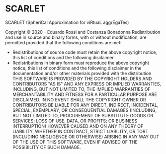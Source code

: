 # SCARLET
SCARLET (SpheriCal Approximation for viRtuaL aggrEgaTes)


Copyright © 2020 – Eduardo Rossi and Costanza Bonadonna
Redistribution and use in source and binary forms, with or without modification, are permitted
provided that the following conditions are met:
* Redistributions of source code must retain the above copyright notice, this list of conditions
and the following disclaimer.
* Redistributions in binary form must reproduce the above copyright notice, this list of
conditions and the following disclaimer in the documentation and/or other materials provided
with the distribution
THIS SOFTWARE IS PROVIDED BY THE COPYRIGHT HOLDERS AND CONTRIBUTORS "AS IS"
AND ANY EXPRESS OR IMPLIED WARRANTIES, INCLUDING, BUT NOT LIMITED TO, THE
IMPLIED WARRANTIES OF MERCHANTABILITY AND FITNESS FOR A PARTICULAR PURPOSE
ARE DISCLAIMED. IN NO EVENT SHALL THE COPYRIGHT OWNER OR CONTRIBUTORS BE
LIABLE FOR ANY DIRECT, INDIRECT, INCIDENTAL, SPECIAL, EXEMPLARY, OR
CONSEQUENTIAL DAMAGES (INCLUDING, BUT NOT LIMITED TO, PROCUREMENT OF
SUBSTITUTE GOODS OR SERVICES; LOSS OF USE, DATA, OR PROFITS; OR BUSINESS
INTERRUPTION) HOWEVER CAUSED AND ON ANY THEORY OF LIABILITY, WHETHER IN
CONTRACT, STRICT LIABILITY, OR TORT (INCLUDING NEGLIGENCE OR OTHERWISE)
ARISING IN ANY WAY OUT OF THE USE OF THIS SOFTWARE, EVEN IF ADVISED OF THE
POSSIBILITY OF SUCH DAMAGE.
